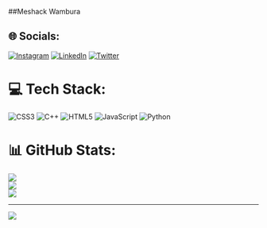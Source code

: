 ##Meshack Wambura

## 🌐 Socials:
[![Instagram](https://img.shields.io/badge/Instagram-%23E4405F.svg?logo=Instagram&logoColor=white)](https://instagram.com/wxmbura) [![LinkedIn](https://img.shields.io/badge/LinkedIn-%230077B5.svg?logo=linkedin&logoColor=white)](https://linkedin.com/in/Meshack_Wambura) [![Twitter](https://img.shields.io/badge/Twitter-%231DA1F2.svg?logo=Twitter&logoColor=white)](https://twitter.com/wambura_sir) 

# 💻 Tech Stack:
![CSS3](https://img.shields.io/badge/css3-%231572B6.svg?style=for-the-badge&logo=css3&logoColor=white) ![C++](https://img.shields.io/badge/c++-%2300599C.svg?style=for-the-badge&logo=c%2B%2B&logoColor=white) ![HTML5](https://img.shields.io/badge/html5-%23E34F26.svg?style=for-the-badge&logo=html5&logoColor=white) ![JavaScript](https://img.shields.io/badge/javascript-%23323330.svg?style=for-the-badge&logo=javascript&logoColor=%23F7DF1E) ![Python](https://img.shields.io/badge/python-3670A0?style=for-the-badge&logo=python&logoColor=ffdd54)
# 📊 GitHub Stats:
![](https://github-readme-stats.vercel.app/api?username=Wambura001&theme=dark&hide_border=false&include_all_commits=true&count_private=true)<br/>
![](https://github-readme-streak-stats.herokuapp.com/?user=Wambura001&theme=dark&hide_border=false)<br/>
![](https://github-readme-stats.vercel.app/api/top-langs/?username=Wambura001&theme=dark&hide_border=false&include_all_commits=true&count_private=true&layout=compact)

---
[![](https://visitcount.itsvg.in/api?id=Wambura001&icon=0&color=0)](https://visitcount.itsvg.in)
<!---
Wambura001/Wambura001 is a ✨ special ✨ repository because its `README.md` (this file) appears on your GitHub profile.
You can click the Preview link to take a look at your changes.
--->

